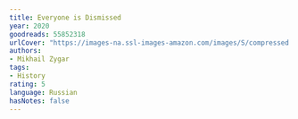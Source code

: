 ```yaml
---
title: Everyone is Dismissed
year: 2020
goodreads: 55852318
urlCover: "https://images-na.ssl-images-amazon.com/images/S/compressed.photo.goodreads.com/books/1615596620i/55852318.jpg"
authors:
- Mikhail Zygar
tags:
- History
rating: 5
language: Russian
hasNotes: false
---
```

